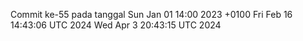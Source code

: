 Commit ke-55 pada tanggal Sun Jan 01 14:00 2023 +0100
Fri Feb 16 14:43:06 UTC 2024
Wed Apr  3 20:43:15 UTC 2024
